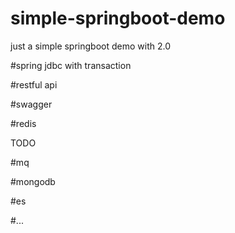 # simple-springboot-demo
just a simple springboot demo with 2.0

#spring jdbc with transaction

#restful api

#swagger

#redis

TODO

#mq

#mongodb

#es

#...
